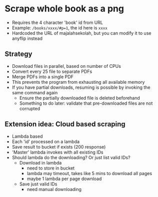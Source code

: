 # Scrape whole book as a png
- Requires the 4 character 'book' id from URL
- Example: `/books/xxxx/#p=1`, the id here is `xxxx`
- Hardcoded the URL of majalahsekolah, but you can modify it to use anyflip instead

## Strategy
- Download files in parallel, based on number of CPUs
- Convert every 25 file to separate PDFs
- Merge PDFs into a single PDF
- This prevents the program from exhausting all available memory
- If you have partial downloads, resuming is possible by invoking the same command again
    - Ensure the partially downloaded file is deleted beforehand
    - Something to do later: validate that pre-downloaded files are not corrupted

## Extension idea: Cloud based scraping
- Lambda based
- Each 'id' processed on a lambda
- Save result to bucket if exists (200 response)
- 'Master' lambda invokes with all existing IDs
- Should lambda do the downloading? Or just list valid IDs?
    - Download in lambda
        - need to store in bucket
        - lambda may timeout, takes like 5 mins to download all pages
        - maybe 1 lambda per page download
    - Save just valid IDs
        - need manual downloading
